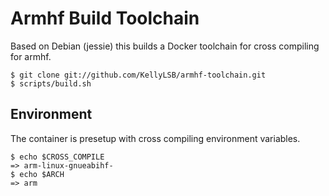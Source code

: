 # Armhf Build Toolchain

Based on Debian (jessie) this builds a Docker toolchain for cross compiling for armhf.

	$ git clone git://github.com/KellyLSB/armhf-toolchain.git
	$ scripts/build.sh

## Environment

The container is presetup with cross compiling environment variables.

	$ echo $CROSS_COMPILE
	=> arm-linux-gnueabihf-
	$ echo $ARCH
	=> arm

